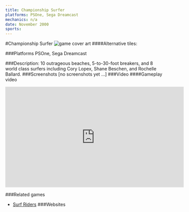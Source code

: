 ```yaml
---
title: Championship Surfer
platforms: PSOne, Sega Dreamcast
mechanics: n/a
date: November 2000
sports: 
---
```

#Championship Surfer
![game cover art](//images.igdb.com/igdb/image/upload/t_cover_big/hij8afadqrtcdutwosdl.jpg "Logo Title Text 1")
####Alternative tiles:

###Platforms
PSOne, Sega Dreamcast

###Description:
10 outrageous beaches, 5-to-30-foot breakers, and 8 world class surfers including Cory Lopex, Shane Beschen, and Rochelle Ballard.
###Screenshots
[no screenshots yet ...]
###Video
####Gameplay video

<iframe width="560" height="315" src="https://www.youtube.com/embed/InEubKwnCEI" frameborder="0" allowfullscreen></iframe>

###Related games
* [Surf Riders](/games/surf-riders-44962/)
###Websites

